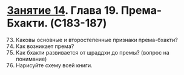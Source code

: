 # [Занятие 14](lessons/14.md). Глава 19. Према-Бхакти. (C183-187)

73. Каковы основные и второстепенные признаки према-бхакти?
74. Как возникает према?
75. Как бхакти развивается от шраддхи до премы? (вопрос на понимание)
76. Нарисуйте схему всей книги.
